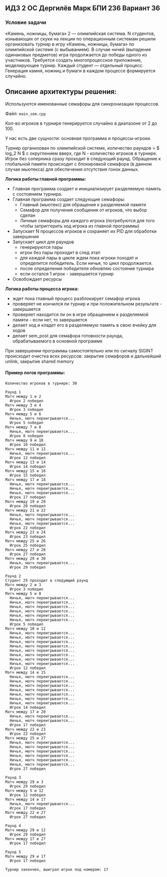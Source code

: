 ## ИДЗ 2 ОС Дергилёв Марк БПИ 236 Вариант 36

### Условие задачи

«Камень, ножницы, бумага» 2 — олимпийская система.
N cтудентов, изнывающих от скуки на лекции по операционным
системам решили организовать турнир в игру «Камень, ножницы,
бумага» по олимпийской системе (с выбыванием). В случае ничей
(выпадение одинаковых предметов) игра продолжается до победы
одного из участников.
Требуется создать многопроцессное приложение, моделирующее турнир.
Каждый студент — отдельный процесс. Генерация камня, ножниц и бумаги в каждом процессе формируется случайно.


## Описание архитектуры решения:
Используются именованные семафоры для синхронизации процессов.

Файл: `main_sem.cpp`

Кол-во игроков в турнире генерируется случайно в диапазоне от 2 до 100. 

У нас есть две сущности: основная программа и процессы-игроки.

Турнир организован по олимпийской системе, количество раундов = $ log_2 N $ с округлением вверх, где N - количество игроков в турнире. Игрок без соперника сразу проходит в следующий раунд. Обращение к глобальной памяти происходит с блокировкой семафора (в данном случае мьютекса) для обеспечения отсутствия гонок данных.

<b>Логика работы главной программы:</b>
- Главная программа создает и инициализирует разделяемую память с состоянием турнира.
- Главная программа создает следующие семафоры:
    - Главный (мьютекс) для обращения к разделяемой памяти
    - Семафор для получения сообщения от игроков, что выбор сделан
    - Личные семафоры для каждого игрока (потребуются для того чтобы затриггерить ход игрока из главной программы)
- Запускает N процессов игроков и сохраняет их PID для обработки завершения
- Запускает цикл для раундов
  - генерируются пары
  - игрок без пары проходит в след этап
  - для каждой пары в цикле ждем пока игроки походят и определится победитель. Если ничья, то цикл продолжается.
  - после определения победителя обновляю состояние турнира
  - если остался 1 игрок - завершается турнир
- Освобождает ресурсы



<b>Логика работы процесса игрока:</b>
- ждет пока главный процесс разблокирует семафор игрока
- проверяет не кончился ли турнир и при положительном результате - завершается
- проверяет находится ли он в игре обращением к разделяемой памяти - если нет, то завершается
- делает ход и кладет его в разделяемую память в свою ячейку для ходов
- делает sem_post для семафора готовности раунда, обрабатываемого в основной программе


При завершении программы самостоятельно или по сигналу SIGINT происходит очистка всех ресурсов: закрытие семафоров и дальнейший unlink, закрытие shared memory

#### Пример логов программы:
```
Количество игроков в турнире: 30

Раунд 1
Матч между 1 и 2
  Игрок 2 победил
Матч между 3 и 4
  Игрок 3 победил
Матч между 5 и 6
  Ничья, матч переигрывается... 
  Игрок 5 победил
Матч между 7 и 8
  Ничья, матч переигрывается... 
  Игрок 8 победил
Матч между 9 и 10
  Игрок 10 победил
Матч между 11 и 12
  Ничья, матч переигрывается... 
  Игрок 12 победил
Матч между 13 и 14
  Игрок 14 победил
Матч между 15 и 16
  Игрок 15 победил
Матч между 17 и 18
  Ничья, матч переигрывается... 
  Ничья, матч переигрывается... 
  Ничья, матч переигрывается... 
  Игрок 17 победил
Матч между 19 и 20
  Игрок 20 победил
Матч между 21 и 22
  Ничья, матч переигрывается... 
  Ничья, матч переигрывается... 
  Ничья, матч переигрывается... 
  Игрок 22 победил
Матч между 23 и 24
  Игрок 23 победил
Матч между 25 и 26
  Игрок 25 победил
Матч между 27 и 28
  Игрок 27 победил
Матч между 29 и 30
  Ничья, матч переигрывается... 
  Игрок 29 победил

Раунд 2
Студент 29 проходит в следующий раунд
Матч между 2 и 3
  Игрок 3 победил
Матч между 5 и 8
  Ничья, матч переигрывается... 
  Ничья, матч переигрывается... 
  Ничья, матч переигрывается... 
  Ничья, матч переигрывается... 
  Ничья, матч переигрывается... 
  Ничья, матч переигрывается... 
  Игрок 5 победил
Матч между 10 и 12
  Ничья, матч переигрывается... 
  Ничья, матч переигрывается... 
  Ничья, матч переигрывается... 
  Ничья, матч переигрывается... 
  Ничья, матч переигрывается... 
  Ничья, матч переигрывается... 
  Ничья, матч переигрывается... 
  Ничья, матч переигрывается... 
  Игрок 12 победил
Матч между 14 и 15
  Ничья, матч переигрывается... 
  Ничья, матч переигрывается... 
  Ничья, матч переигрывается... 
  Ничья, матч переигрывается... 
  Ничья, матч переигрывается... 
  Ничья, матч переигрывается... 
  Ничья, матч переигрывается... 
  Игрок 14 победил
Матч между 17 и 20
  Ничья, матч переигрывается... 
  Ничья, матч переигрывается... 
  Игрок 17 победил
Матч между 22 и 23
  Игрок 22 победил
Матч между 25 и 27
  Ничья, матч переигрывается... 
  Ничья, матч переигрывается... 
  Ничья, матч переигрывается... 
  Ничья, матч переигрывается... 
  Ничья, матч переигрывается... 
  Ничья, матч переигрывается... 
  Игрок 27 победил

Раунд 3
Матч между 29 и 3
  Игрок 29 победил
Матч между 5 и 12
  Игрок 12 победил
Матч между 14 и 17
  Ничья, матч переигрывается... 
  Игрок 17 победил
Матч между 22 и 27
  Игрок 27 победил

Раунд 4
Матч между 29 и 12
  Игрок 29 победил
Матч между 17 и 27
  Игрок 17 победил

Раунд 5
Матч между 29 и 17
  Игрок 17 победил

Турнир закончен, выиграл игрок под номером: 17
```
